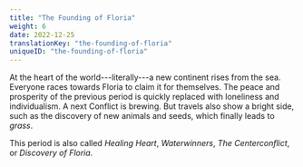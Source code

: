 ```yaml
---
title: "The Founding of Floria"
weight: 6
date: 2022-12-25
translationKey: "the-founding-of-floria"
uniqueID: "the-founding-of-floria"
---
```


At the heart of the world---literally---a new continent rises from the sea. Everyone races towards Floria to claim it for themselves. The peace and prosperity of the previous period is quickly replaced with loneliness and individualism. A next Conflict is brewing. But travels also show a bright side, such as the discovery of new animals and seeds, which finally leads to _grass_.

This period is also called _Healing Heart_, _Waterwinners_, _The Centerconflict_, or _Discovery of Floria_.